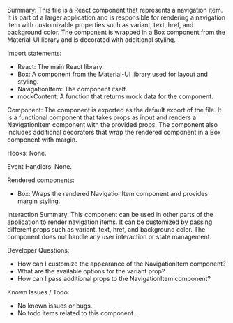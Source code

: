 Summary:
This file is a React component that represents a navigation item. It is part of a larger application and is responsible for rendering a navigation item with customizable properties such as variant, text, href, and background color. The component is wrapped in a Box component from the Material-UI library and is decorated with additional styling.

Import statements:
- React: The main React library.
- Box: A component from the Material-UI library used for layout and styling.
- NavigationItem: The component itself.
- mockContent: A function that returns mock data for the component.

Component:
The component is exported as the default export of the file. It is a functional component that takes props as input and renders a NavigationItem component with the provided props. The component also includes additional decorators that wrap the rendered component in a Box component with margin.

Hooks:
None.

Event Handlers:
None.

Rendered components:
- Box: Wraps the rendered NavigationItem component and provides margin styling.

Interaction Summary:
This component can be used in other parts of the application to render navigation items. It can be customized by passing different props such as variant, text, href, and background color. The component does not handle any user interaction or state management.

Developer Questions:
- How can I customize the appearance of the NavigationItem component?
- What are the available options for the variant prop?
- How can I pass additional props to the NavigationItem component?

Known Issues / Todo:
- No known issues or bugs.
- No todo items related to this component.